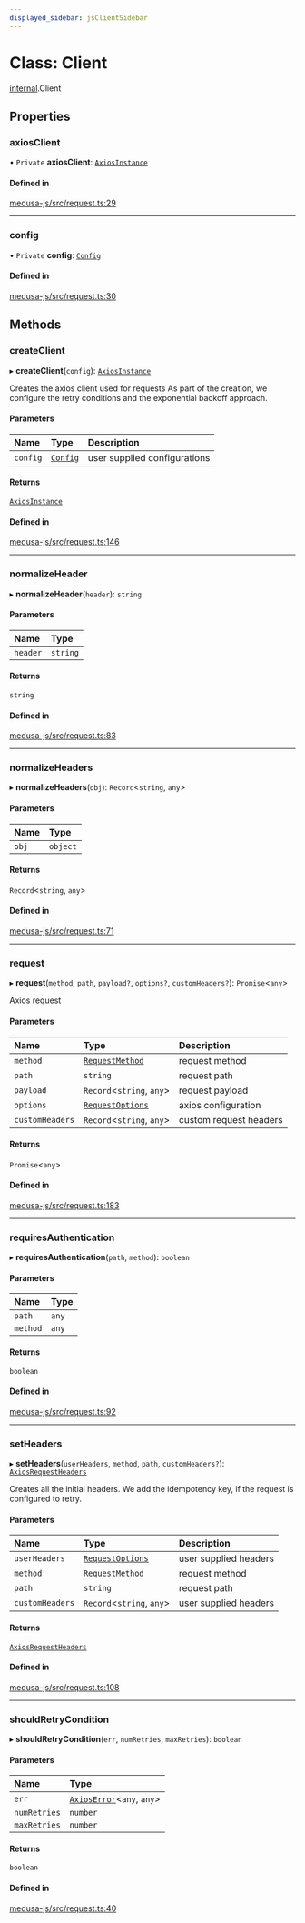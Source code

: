 ```yaml
---
displayed_sidebar: jsClientSidebar
---
```


# Class: Client

[internal](../modules/internal.md).Client

## Properties

### axiosClient

• `Private` **axiosClient**: [`AxiosInstance`](../interfaces/internal.AxiosInstance.md)

#### Defined in

[medusa-js/src/request.ts:29](https://github.com/medusajs/medusa/blob/a4dd26e13/packages/medusa-js/src/request.ts#L29)

___

### config

• `Private` **config**: [`Config`](../interfaces/internal.Config.md)

#### Defined in

[medusa-js/src/request.ts:30](https://github.com/medusajs/medusa/blob/a4dd26e13/packages/medusa-js/src/request.ts#L30)

## Methods

### createClient

▸ **createClient**(`config`): [`AxiosInstance`](../interfaces/internal.AxiosInstance.md)

Creates the axios client used for requests
As part of the creation, we configure the retry conditions
and the exponential backoff approach.

#### Parameters

| Name | Type | Description |
| :------ | :------ | :------ |
| `config` | [`Config`](../interfaces/internal.Config.md) | user supplied configurations |

#### Returns

[`AxiosInstance`](../interfaces/internal.AxiosInstance.md)

#### Defined in

[medusa-js/src/request.ts:146](https://github.com/medusajs/medusa/blob/a4dd26e13/packages/medusa-js/src/request.ts#L146)

___

### normalizeHeader

▸ **normalizeHeader**(`header`): `string`

#### Parameters

| Name | Type |
| :------ | :------ |
| `header` | `string` |

#### Returns

`string`

#### Defined in

[medusa-js/src/request.ts:83](https://github.com/medusajs/medusa/blob/a4dd26e13/packages/medusa-js/src/request.ts#L83)

___

### normalizeHeaders

▸ **normalizeHeaders**(`obj`): `Record`<`string`, `any`\>

#### Parameters

| Name | Type |
| :------ | :------ |
| `obj` | `object` |

#### Returns

`Record`<`string`, `any`\>

#### Defined in

[medusa-js/src/request.ts:71](https://github.com/medusajs/medusa/blob/a4dd26e13/packages/medusa-js/src/request.ts#L71)

___

### request

▸ **request**(`method`, `path`, `payload?`, `options?`, `customHeaders?`): `Promise`<`any`\>

Axios request

#### Parameters

| Name | Type | Description |
| :------ | :------ | :------ |
| `method` | [`RequestMethod`](../modules/internal.md#requestmethod) | request method |
| `path` | `string` | request path |
| `payload` | `Record`<`string`, `any`\> | request payload |
| `options` | [`RequestOptions`](../interfaces/internal.RequestOptions.md) | axios configuration |
| `customHeaders` | `Record`<`string`, `any`\> | custom request headers |

#### Returns

`Promise`<`any`\>

#### Defined in

[medusa-js/src/request.ts:183](https://github.com/medusajs/medusa/blob/a4dd26e13/packages/medusa-js/src/request.ts#L183)

___

### requiresAuthentication

▸ **requiresAuthentication**(`path`, `method`): `boolean`

#### Parameters

| Name | Type |
| :------ | :------ |
| `path` | `any` |
| `method` | `any` |

#### Returns

`boolean`

#### Defined in

[medusa-js/src/request.ts:92](https://github.com/medusajs/medusa/blob/a4dd26e13/packages/medusa-js/src/request.ts#L92)

___

### setHeaders

▸ **setHeaders**(`userHeaders`, `method`, `path`, `customHeaders?`): [`AxiosRequestHeaders`](../modules/internal.md#axiosrequestheaders)

Creates all the initial headers.
We add the idempotency key, if the request is configured to retry.

#### Parameters

| Name | Type | Description |
| :------ | :------ | :------ |
| `userHeaders` | [`RequestOptions`](../interfaces/internal.RequestOptions.md) | user supplied headers |
| `method` | [`RequestMethod`](../modules/internal.md#requestmethod) | request method |
| `path` | `string` | request path |
| `customHeaders` | `Record`<`string`, `any`\> | user supplied headers |

#### Returns

[`AxiosRequestHeaders`](../modules/internal.md#axiosrequestheaders)

#### Defined in

[medusa-js/src/request.ts:108](https://github.com/medusajs/medusa/blob/a4dd26e13/packages/medusa-js/src/request.ts#L108)

___

### shouldRetryCondition

▸ **shouldRetryCondition**(`err`, `numRetries`, `maxRetries`): `boolean`

#### Parameters

| Name | Type |
| :------ | :------ |
| `err` | [`AxiosError`](../interfaces/internal.AxiosError.md)<`any`, `any`\> |
| `numRetries` | `number` |
| `maxRetries` | `number` |

#### Returns

`boolean`

#### Defined in

[medusa-js/src/request.ts:40](https://github.com/medusajs/medusa/blob/a4dd26e13/packages/medusa-js/src/request.ts#L40)
